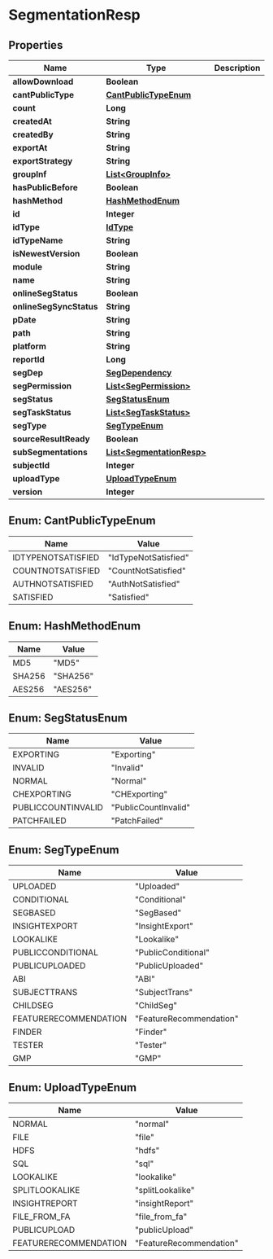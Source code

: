 # SegmentationResp

## Properties
Name | Type | Description | Notes
------------ | ------------- | ------------- | -------------
**allowDownload** | **Boolean** |  | 
**cantPublicType** | [**CantPublicTypeEnum**](#CantPublicTypeEnum) |  | 
**count** | **Long** |  | 
**createdAt** | **String** |  | 
**createdBy** | **String** |  | 
**exportAt** | **String** |  | 
**exportStrategy** | **String** |  | 
**groupInf** | [**List&lt;GroupInfo&gt;**](GroupInfo.md) |  |  [optional]
**hasPublicBefore** | **Boolean** |  | 
**hashMethod** | [**HashMethodEnum**](#HashMethodEnum) |  |  [optional]
**id** | **Integer** |  | 
**idType** | [**IdType**](IdType.md) |  | 
**idTypeName** | **String** |  | 
**isNewestVersion** | **Boolean** |  | 
**module** | **String** |  |  [optional]
**name** | **String** |  | 
**onlineSegStatus** | **Boolean** |  | 
**onlineSegSyncStatus** | **String** |  | 
**pDate** | **String** |  |  [optional]
**path** | **String** |  |  [optional]
**platform** | **String** |  |  [optional]
**reportId** | **Long** |  |  [optional]
**segDep** | [**SegDependency**](SegDependency.md) |  |  [optional]
**segPermission** | [**List&lt;SegPermission&gt;**](SegPermission.md) |  |  [optional]
**segStatus** | [**SegStatusEnum**](#SegStatusEnum) |  | 
**segTaskStatus** | [**List&lt;SegTaskStatus&gt;**](SegTaskStatus.md) |  |  [optional]
**segType** | [**SegTypeEnum**](#SegTypeEnum) |  | 
**sourceResultReady** | **Boolean** |  | 
**subSegmentations** | [**List&lt;SegmentationResp&gt;**](SegmentationResp.md) |  |  [optional]
**subjectId** | **Integer** |  | 
**uploadType** | [**UploadTypeEnum**](#UploadTypeEnum) |  |  [optional]
**version** | **Integer** |  |  [optional]

<a name="CantPublicTypeEnum"></a>
## Enum: CantPublicTypeEnum
Name | Value
---- | -----
IDTYPENOTSATISFIED | &quot;IdTypeNotSatisfied&quot;
COUNTNOTSATISFIED | &quot;CountNotSatisfied&quot;
AUTHNOTSATISFIED | &quot;AuthNotSatisfied&quot;
SATISFIED | &quot;Satisfied&quot;

<a name="HashMethodEnum"></a>
## Enum: HashMethodEnum
Name | Value
---- | -----
MD5 | &quot;MD5&quot;
SHA256 | &quot;SHA256&quot;
AES256 | &quot;AES256&quot;

<a name="SegStatusEnum"></a>
## Enum: SegStatusEnum
Name | Value
---- | -----
EXPORTING | &quot;Exporting&quot;
INVALID | &quot;Invalid&quot;
NORMAL | &quot;Normal&quot;
CHEXPORTING | &quot;CHExporting&quot;
PUBLICCOUNTINVALID | &quot;PublicCountInvalid&quot;
PATCHFAILED | &quot;PatchFailed&quot;

<a name="SegTypeEnum"></a>
## Enum: SegTypeEnum
Name | Value
---- | -----
UPLOADED | &quot;Uploaded&quot;
CONDITIONAL | &quot;Conditional&quot;
SEGBASED | &quot;SegBased&quot;
INSIGHTEXPORT | &quot;InsightExport&quot;
LOOKALIKE | &quot;Lookalike&quot;
PUBLICCONDITIONAL | &quot;PublicConditional&quot;
PUBLICUPLOADED | &quot;PublicUploaded&quot;
ABI | &quot;ABI&quot;
SUBJECTTRANS | &quot;SubjectTrans&quot;
CHILDSEG | &quot;ChildSeg&quot;
FEATURERECOMMENDATION | &quot;FeatureRecommendation&quot;
FINDER | &quot;Finder&quot;
TESTER | &quot;Tester&quot;
GMP | &quot;GMP&quot;

<a name="UploadTypeEnum"></a>
## Enum: UploadTypeEnum
Name | Value
---- | -----
NORMAL | &quot;normal&quot;
FILE | &quot;file&quot;
HDFS | &quot;hdfs&quot;
SQL | &quot;sql&quot;
LOOKALIKE | &quot;lookalike&quot;
SPLITLOOKALIKE | &quot;splitLookalike&quot;
INSIGHTREPORT | &quot;insightReport&quot;
FILE_FROM_FA | &quot;file_from_fa&quot;
PUBLICUPLOAD | &quot;publicUpload&quot;
FEATURERECOMMENDATION | &quot;FeatureRecommendation&quot;
